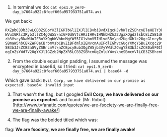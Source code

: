 1) In terminal we do: `cat eps1.9_zer0-day_b7604a922c8feef666a957933751a074.avi`

We get back:

	RXZpbCBDb3JwLCB3ZSBoYXZlIGRlbGl2ZXJlZCBvbiBvdXIgcHJvbWlzZSBhcyBleHBlY3RlZC4g\nVGhlIHBlb3BsZSBvZiB0aGUgd29ybGQgd2hvIGhhdmUgYmVlbiBlbnNsYXZlZCBieSB5b3UgaGF2\nZSBiZWVuIGZyZWVkLiBZb3VyIGZpbmFuY2lhbCBkYXRhIGhhcyBiZ
	WVuIGRlc3Ryb3llZC4gQW55\nIGF0dGVtcHRzIHRvIHNhbHZhZ2UgaXQgd2lsbCBiZSB1dHRlcmx5IGZ1dGlsZS4gRmFjZSBpdDog\neW91IGhhdmUgYmVlbiBvd25lZC4gV2UgYXQgZnNvY2lldHkgd2lsbCBzbWlsZSBhcyB3ZSB3YXRj\naCB5b3UgYW5kIHlvdXIgZGFyayB
	zb3VscyBkaWUuIFRoYXQgbWVhbnMgYW55IG1vbmV5IHlvdSBv\nd2UgdGhlc2UgcGlncyBoYXMgYmVlbiBmb3JnaXZlbiBieSB1cywgeW91ciBmcmllbmRzIGF0IGZz\nb2NpZXR5LiBUaGUgbWFya2V0J3Mgb3BlbmluZyBiZWxsIHRoaXMgbW9ybmluZyB3aWxsIGJlIHRo\nZ
	SBmaW5hbCBkZWF0aCBrbmVsbCBvZiBFdmlsIENvcnAuIFdlIGhvcGUgYXMgYSBuZXcgc29jaWV0\neSByaXNlcyBmcm9tIHRoZSBhc2hlcyB0aGF0IHlvdSB3aWxsIGZvcmdlIGEgYmV0dGVyIHdvcmxk\nLiBBIHdvcmxkIHRoYXQgdmFsdWVzIHRoZSBmcmVlIHBlb3BsZSwgY
	SB3b3JsZCB3aGVyZSBncmVl\nZCBpcyBub3QgZW5jb3VyYWdlZCwgYSB3b3JsZCB0aGF0IGJlbG9uZ3MgdG8gdXMgYWdhaW4sIGEg\nd29ybGQgY2hhbmdlZCBmb3JldmVyLiBBbmQgd2hpbGUgeW91IGRvIHRoYXQsIHJlbWVtYmVyIHRv\nIHJlcGVhdCB0aGVzZSB3b3Jkcz
	ogImZsYWd7V2UgYXJlIGZzb2NpZXR5LCB3ZSBhcmUgZmluYWxs\neSBmcmVlLCB3ZSBhcmUgZmluYWxseSBhd2FrZSF9Ig==

2) From the double equal sign padding, I assumed the message was encrypted in base64, so I tried: `cat eps1.9_zer0-day_b7604a922c8feef666a957933751a074.avi | base64 -d`

Which gave back: `Evil Corp, we have delivered on our promise as expected. base64: invalid input`

3) That wasn't the flag, but I googled **Evil Corp, we have delivered on our promise as expected.** and found: (Mr. Robot)[http://www.tvfanatic.com/quotes/we-are-fsociety-we-are-finally-free-we-are-finally-awake/]

4) The flag was the bolded titled which was:

flag: **We are fsociety, we are finally free, we are finally awake!**
